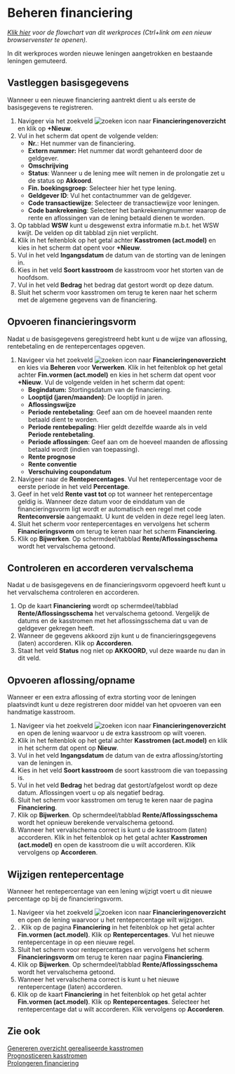 # Beheren financiering

*[Klik hier](https://cegeka-dsabestpracticeprocessen.mavimcloud.com//Portal/code?id=6i1&view=Chart&maximize=true) voor de flowchart van dit werkproces (Ctrl+link om een nieuw browservenster te openen).*

In dit werkproces worden nieuwe leningen aangetrokken en bestaande leningen gemuteerd.

## Vastleggen basisgegevens
Wanneer u een nieuwe financiering aantrekt dient u als eerste de basisgegevens te registreren. 

1. Navigeer via het zoekveld ![zoeken icon](/assets/images/zoeken.png "zoeken icon") naar **Financieringenoverzicht** en klik op **+Nieuw**. 
2. Vul in het scherm dat opent de volgende velden:
	- **Nr.**: Het nummer van de financiering. 
	- **Extern nummer:** Het nummer dat wordt gehanteerd door de geldgever. 
	- **Omschrijving**
	- **Status**: Wanneer u de lening mee wilt nemen in de prolongatie zet u de status op **Akkoord**.
	- **Fin. boekingsgroep**: Selecteer hier het type lening. 
	- **Geldgever ID**: Vul het contactnummer van de geldgever.
	- **Code transactiewijze**: Selecteer de transactiewijze voor leningen.
	- **Code bankrekening**: Selecteer het bankrekeningnummer waarop de rente en aflossingen van de lening betaald dienen te worden. 
3. Op tabblad **WSW** kunt u desgewenst extra informatie m.b.t. het WSW kwijt. De velden op dit tabblad zijn niet verplicht. 
4. Klik in het feitenblok op het getal achter **Kasstromen (act.model)** en kies in het scherm dat opent voor **+Nieuw**. 
5. Vul in het veld **Ingangsdatum** de datum van de storting van de leningen in. 
6. Kies in het veld **Soort kasstroom** de kasstroom voor het storten van de hoofdsom. 
7. Vul in het veld **Bedrag** het bedrag dat gestort wordt op deze datum. 
8. Sluit het scherm voor kasstromen om terug te keren naar het scherm met de algemene gegevens van de financiering. 

## Opvoeren financieringsvorm
Nadat u de basisgegevens geregistreerd hebt kunt u de wijze van aflossing, rentebetaling en de rentepercentages opgeven. 

1. Navigeer via het zoekveld ![zoeken icon](/assets/images/zoeken.png "zoeken icon") naar **Financieringenoverzicht** en kies via **Beheren** voor **Verwerken**. Klik in het feitenblok op het getal achter **Fin.vormen (act.model)** en kies in het scherm dat opent voor **+Nieuw**. Vul de volgende velden in het scherm dat opent:
	- **Begindatum:** Stortingsdatum van de financiering. 
	- **Looptijd (jaren/maanden)**: De looptijd in jaren.
	- **Aflossingswijze**
	- **Periode rentebetaling**: Geef aan om de hoeveel maanden rente betaald dient te worden.
	- **Periode rentebepaling**: Hier geldt dezelfde waarde als in veld **Periode rentebetaling**.
	- **Periode aflossingen**: Geef aan om de hoeveel maanden de aflossing betaald wordt (indien van toepassing). 
	- **Rente prognose**
	- **Rente conventie**
	- **Verschuiving coupondatum**
2. Navigeer naar de **Rentepercentages**. Vul het rentepercentage voor de eerste periode in het veld **Percentage**. 
3. Geef in het veld **Rente vast tot** op tot wanneer het rentepercentage geldig is. Wanneer deze datum voor de einddatum van de financieringsvorm ligt wordt er automatisch een regel met code **Renteconversie** aangemaakt. U kunt de velden in deze regel leeg laten. 
4. Sluit het scherm voor rentepercentages en vervolgens het scherm **Financieringsvorm** om terug te keren naar het scherm **Financiering**. 
5. Klik op **Bijwerken**. Op schermdeel/tabblad **Rente/Aflossingsschema** wordt het vervalschema getoond.

## Controleren en accorderen vervalschema
Nadat u de basisgegevens en de financieringsvorm opgevoerd heeft kunt u het vervalschema controleren en accorderen. 

1. Op de kaart **Financiering** wordt op schermdeel/tabblad **Rente/Aflossingsschema** het vervalschema getoond. Vergelijk de datums en de kasstromen met het aflossingsschema dat u van de geldgever gekregen heeft. 
2. Wanneer de gegevens akkoord zijn kunt u de financieringsgegevens (laten) accorderen. Klik op **Accorderen**. 
3. Staat het veld **Status** nog niet op **AKKOORD**, vul deze waarde nu dan in dit veld.

## Opvoeren aflossing/opname
Wanneer er een extra aflossing of extra storting voor de leningen plaatsvindt kunt u deze registreren door middel van het opvoeren van een handmatige kasstroom.

1. Navigeer via het zoekveld ![zoeken icon](/assets/images/zoeken.png "zoeken icon") naar **Financieringenoverzicht** en open de lening waarvoor u de extra kasstroom op wilt voeren. 
2. Klik in het feitenblok op het getal achter **Kasstromen (act.model)** en klik in het scherm dat opent op **Nieuw**. 
3. Vul in het veld **Ingangsdatum** de datum van de extra aflossing/storting van de leningen in. 
4. Kies in het veld **Soort kasstroom** de soort kasstroom die van toepassing is. 
5. Vul in het veld **Bedrag** het bedrag dat gestort/afgelost wordt op deze datum. Aflossingen voert u op als negatief bedrag. 
6. Sluit het scherm voor kasstromen om terug te keren naar de pagina **Financiering**. 
7. Klik op **Bijwerken**. Op schermdeel/tabblad **Rente/Aflossingsschema** wordt het opnieuw berekende vervalschema getoond. 
8. Wanneer het vervalschema correct is kunt u de kasstroom (laten) accorderen. Klik in het feitenblok op het getal achter **Kasstromen (act.model)** en open de kasstroom die u wilt accorderen. Klik vervolgens op **Accorderen**. 

## Wijzigen rentepercentage
Wanneer het rentepercentage van een lening wijzigt voert u dit nieuwe percentage op bij de financieringsvorm. 

1. Navigeer via het zoekveld ![zoeken icon](/assets/images/zoeken.png "zoeken icon") naar **Financieringenoverzicht** en open de lening waarvoor u het rentepercentage wilt wijzigen. 
2. . Klik op de pagina **Financiering** in het feitenblok op het getal achter **Fin.vormen (act.model)**. Klik op **Rentepercentages**. Vul het nieuwe rentepercentage in op een nieuwe regel. 
3. Sluit het scherm voor rentepercentages en vervolgens het scherm **Financieringsvorm** om terug te keren naar pagina **Financiering**. 
4. Klik op **Bijwerken**. Op schermdeel/tabblad **Rente/Aflossingsschema** wordt het vervalschema getoond. 
5. Wanneer het vervalschema correct is kunt u het nieuwe rentepercentage (laten) accorderen. 
6. Klik op de kaart **Financiering** in het feitenblok op het getal achter **Fin.vormen (act.model)**. Klik op **Rentepercentages**. Selecteer het rentepercentage dat u wilt accorderen. Klik vervolgens op **Accorderen**.

## Zie ook

[Genereren overzicht gerealiseerde kasstromen](../genereren-overzicht-gerealiseerde-kasstromen/)  
[Prognosticeren kasstromen](../prognosticeren-kasstromen/)  
[Prolongeren financiering](../prolongeren-financiering/)
